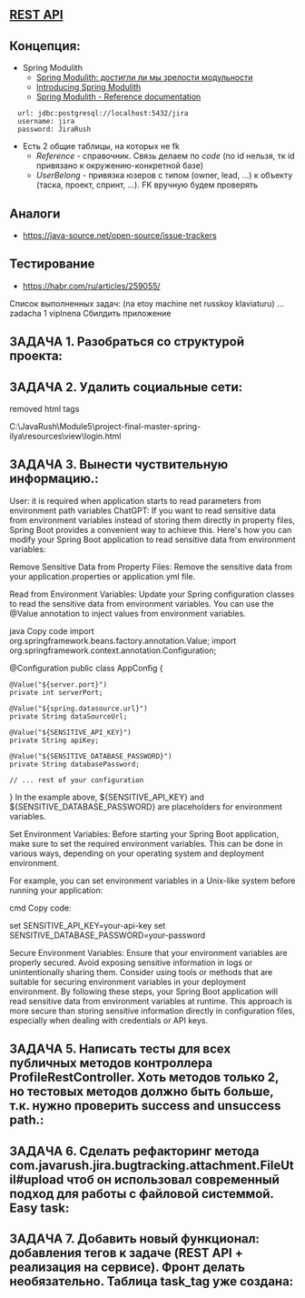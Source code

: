 ## [REST API](http://localhost:8080/doc)

## Концепция:

- Spring Modulith
    - [Spring Modulith: достигли ли мы зрелости модульности](https://habr.com/ru/post/701984/)
    - [Introducing Spring Modulith](https://spring.io/blog/2022/10/21/introducing-spring-modulith)
    - [Spring Modulith - Reference documentation](https://docs.spring.io/spring-modulith/docs/current-SNAPSHOT/reference/html/)

```
  url: jdbc:postgresql://localhost:5432/jira
  username: jira
  password: JiraRush
```

- Есть 2 общие таблицы, на которых не fk
    - _Reference_ - справочник. Связь делаем по _code_ (по id нельзя, тк id привязано к окружению-конкретной базе)
    - _UserBelong_ - привязка юзеров с типом (owner, lead, ...) к объекту (таска, проект, спринт, ...). FK вручную будем
      проверять

## Аналоги

- https://java-source.net/open-source/issue-trackers

## Тестирование

- https://habr.com/ru/articles/259055/

Список выполненных задач: 
(na etoy machine net russkoy klaviaturu)
... zadacha 1 viplnena
Сбилдить приложение

## ЗАДАЧА 1. Разобраться со структурой проекта:




## ЗАДАЧА 2. Удалить социальные сети:

removed html tags

C:\JavaRush\Module5\project-final-master-spring-ilya\resources\view\login.html


## ЗАДАЧА 3. Вынести чуствительную информацию.:

User: 
it is required when application starts to read parameters from environment path variables
ChatGPT:
If you want to read sensitive data from environment variables instead of storing them directly in property files, Spring Boot provides a convenient way to achieve this. Here's how you can modify your Spring Boot application to read sensitive data from environment variables:

Remove Sensitive Data from Property Files:
Remove the sensitive data from your application.properties or application.yml file.

Read from Environment Variables:
Update your Spring configuration classes to read the sensitive data from environment variables. You can use the @Value annotation to inject values from environment variables.

java
Copy code
import org.springframework.beans.factory.annotation.Value;
import org.springframework.context.annotation.Configuration;

@Configuration
public class AppConfig {

    @Value("${server.port}")
    private int serverPort;

    @Value("${spring.datasource.url}")
    private String dataSourceUrl;

    @Value("${SENSITIVE_API_KEY}")
    private String apiKey;

    @Value("${SENSITIVE_DATABASE_PASSWORD}")
    private String databasePassword;

    // ... rest of your configuration
}
In the example above, ${SENSITIVE_API_KEY} and ${SENSITIVE_DATABASE_PASSWORD} are placeholders for environment variables.

Set Environment Variables:
Before starting your Spring Boot application, make sure to set the required environment variables. This can be done in various ways, depending on your operating system and deployment environment.

For example, you can set environment variables in a Unix-like system before running your application:

cmd
Copy code:
>
set SENSITIVE_API_KEY=your-api-key
set SENSITIVE_DATABASE_PASSWORD=your-password
>
> 
Secure Environment Variables:
Ensure that your environment variables are properly secured. Avoid exposing sensitive information in logs or unintentionally sharing them. Consider using tools or methods that are suitable for securing environment variables in your deployment environment.
By following these steps, your Spring Boot application will read sensitive data from environment variables at runtime. This approach is more secure than storing sensitive information directly in configuration files, especially when dealing with credentials or API keys.

## ЗАДАЧА 5. Написать тесты для всех публичных методов контроллера ProfileRestController. Хоть методов только 2, но тестовых методов должно быть больше, т.к. нужно проверить success and unsuccess path.:



## ЗАДАЧА 6. Сделать рефакторинг метода com.javarush.jira.bugtracking.attachment.FileUtil#upload чтоб он использовал современный подход для работы с файловой системмой. Easy task:



## ЗАДАЧА 7. Добавить новый функционал: добавления тегов к задаче (REST API + реализация на сервисе). Фронт делать необязательно. Таблица task_tag уже создана: